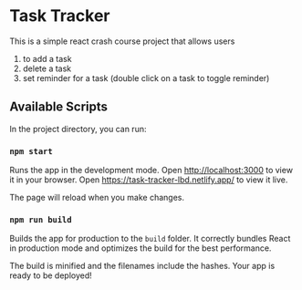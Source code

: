 # Task Tracker

This is a simple react crash course project that allows users 
1.  to add a task
2.  delete a task
3.  set reminder for a task (double click on a task to toggle reminder)

## Available Scripts

In the project directory, you can run:

### `npm start`

Runs the app in the development mode.
Open [http://localhost:3000](http://localhost:3000) to view it in your browser.
Open https://task-tracker-lbd.netlify.app/ to view it live.

The page will reload when you make changes.

### `npm run build`

Builds the app for production to the `build` folder.
It correctly bundles React in production mode and optimizes the build for the best performance.

The build is minified and the filenames include the hashes.
Your app is ready to be deployed!

